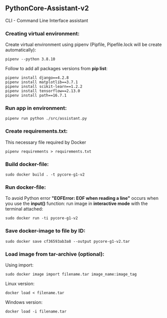 ## PythonCore-Assistant-v2
CLI - Command Line Interface assistant

### Creating virtual environment:
Create virtual environment using pipenv (Pipfile, Pipefile.lock will be create automatically):
```
pipenv --python 3.8.10
```
Follow to add all packages versions from **pip list**:
```
pipenv install django==4.2.8
pipenv install matplotlib==3.7.1
pipenv install scikit-learn==1.2.2
pipenv install tensorflow==2.13.0
pipenv install path==16.7.1
```

### Run app in environment:
```
pipenv run python ./src/assistant.py
```

### Create requirements.txt:
This necessary file required by Docker
```
pipenv requirements > requirements.txt
```

### Build docker-file:
```
sudo docker build . -t pycore-g1-v2
```

### Run docker-file:
To avoid Python error **"EOFError: EOF when reading a line"** occurs when you use the **input()** function: run image in **interactive mode** with the terminal attached:
```
sudo docker run -ti pycore-g1-v2
```

### Save docker-image to file by ID:
```
sudo docker save cf36593ab3a8 --output pycore-g1-v2.tar
```

### Load image from tar-archive (optional):
Using import:
```
sudo docker image import filename.tar image_name:image_tag
```

Linux version:
```
docker load < filename.tar
```

Windows version:
```
docker load -i filename.tar
```

